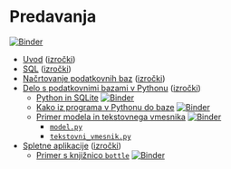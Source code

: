 # Predavanja

[![Binder](https://mybinder.org/badge_logo.svg)](https://mybinder.org/v2/gh/jaanos/podatkovne-baze-1/HEAD?labpath=predavanja)

* [Uvod](https://jaanos.github.io/podatkovne-baze-1/predavanja/01-uvod.marp.html) ([izročki](01-uvod.md))
* [SQL](https://jaanos.github.io/podatkovne-baze-1/predavanja/02-SQL.marp.html) ([izročki](02-SQL.md))
* [Načrtovanje podatkovnih baz](https://jaanos.github.io/podatkovne-baze-1/predavanja/03-nacrtovanje.marp.html) ([izročki](03-nacrtovanje.md))
* [Delo s podatkovnimi bazami v Pythonu](https://jaanos.github.io/podatkovne-baze-1/predavanja/04-python.marp.html) ([izročki](04-python.md))
  - [Python in SQLite](https://nbviewer.org/github/jaanos/podatkovne-baze-1/blob/main/predavanja/jupyter/python-sqlite.ipynb) [![Binder](https://mybinder.org/badge_logo.svg)](https://mybinder.org/v2/gh/jaanos/podatkovne-baze-1/HEAD?labpath=predavanja/jupyter/python-sqlite.ipynb)
  - [Kako iz programa v Pythonu do baze](https://nbviewer.org/github/jaanos/podatkovne-baze-1/blob/main/predavanja/jupyter/nobel.ipynb) [![Binder](https://mybinder.org/badge_logo.svg)](https://mybinder.org/v2/gh/jaanos/podatkovne-baze-1/HEAD?labpath=predavanja/jupyter/nobel.ipynb)
  - [Primer modela in tekstovnega vmesnika](https://nbviewer.org/github/jaanos/podatkovne-baze-1/blob/main/predavanja/filmi/filmi.ipynb) [![Binder](https://mybinder.org/badge_logo.svg)](https://mybinder.org/v2/gh/jaanos/podatkovne-baze-1/HEAD?labpath=predavanja/filmi/filmi.ipynb)
    + [`model.py`](filmi/model.py)
    + [`tekstovni_vmesnik.py`](filmi/tekstovni_vmesnik.py)
* [Spletne aplikacije](https://jaanos.github.io/podatkovne-baze-1/predavanja/05-spletne-aplikacije.marp.html) ([izročki](05-spletne-aplikacije.md))
  - [Primer s knjižnico `bottle`](https://nbviewer.org/github/jaanos/podatkovne-baze-1/blob/main/predavanja/jupyter/bottle.ipynb) [![Binder](https://mybinder.org/badge_logo.svg)](https://mybinder.org/v2/gh/jaanos/podatkovne-baze-1/HEAD?labpath=predavanja/jupyter/bottle.ipynb)
